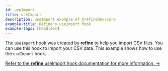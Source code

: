 ```yaml
---
id: useImport
title: useImport
description: useImport example of @refinedev/core
example-title: Refine's useImport hook
example-tags: [headless]
---
```


The `useImport` hook was created by **refine** to help you import CSV files. You can use this hook to import your CSV data. This example shows how to use the `useImport` hook.

[Refer to the **refine** useImport hook documentation for more information. →](/docs/core/hooks/utilities/use-import/index)

<CodeSandboxExample path="core-use-import" />
